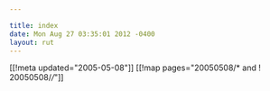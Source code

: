```yaml
---

title: index
date: Mon Aug 27 03:35:01 2012 -0400
layout: rut
---
```


[[!meta updated="2005-05-08"]]
[[!map pages="20050508/* and ! 20050508/*/*"]]
